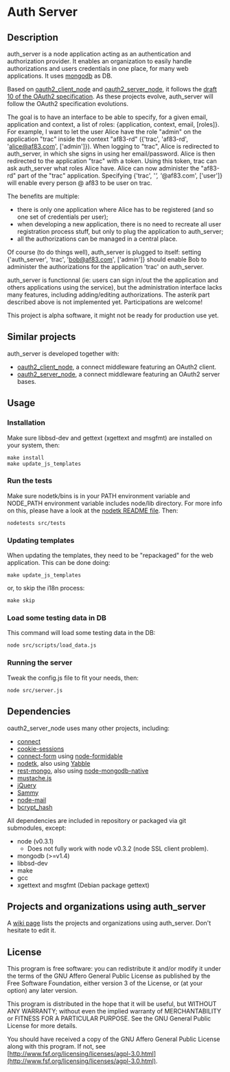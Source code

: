 # Auth Server

## Description

  auth_server is a node application acting as an authentication and authorization provider. It enables an organization to easily handle authorizations and users credentials in one place, for many web applications. It uses [mongodb](http://www.mongodb.org/) as DB.

Based on [oauth2_client_node](https://github.com/AF83/oauth2_client_node) and [oauth2_server_node](https://github.com/AF83/oauth2_server_node), it follows the [draft 10 of the OAuth2 specification](http://tools.ietf.org/html/draft-ietf-oauth-v2-10). As these projects evolve, auth_server will follow the OAuth2 specification evolutions.


The goal is to have an interface to be able to specify, for a given email, application and context, a list of roles: {application, context, email, [roles]}.
For example, I want to let the user Alice have the role "admin" on the application "trac" inside the context "af83-rd" ({'trac', 'af83-rd', 'alice@af83.com', ['admin']}). When logging to "trac", Alice is redirected to auth_server, in which she signs in using her email/password. Alice is then redirected to the application "trac" with a token. Using this token, trac can ask auth_server what roles Alice have. Alice can now administer the "af83-rd" part of the "trac" application. Specifying {'trac', '*', '*@af83.com', ['user']} will enable every person @ af83 to be user on trac.


The benefits are multiple:

 - there is only one application where Alice has to be registered (and so one set of credentials per user);
 - when developing a new application, there is no need to recreate all user registration process stuff, but only to plug the application to auth_server;
 - all the authorizations can be managed in a central place.


Of course (to do things well), auth_server is plugged to itself: setting {'auth_server', 'trac', 'bob@af83.com', ['admin']} should enable Bob to administer the authorizations for the application 'trac' on auth_server.

auth_server is functionnal (ie: users can sign in/out the the application and others applications using the service), but the administration interface lacks many features, including adding/editing authorizations. The asterik part described above is not implemented yet. Participations are welcome!


This project is alpha software, it might not be ready for production use yet.


## Similar projects

auth_server is developed together with:

 - [oauth2_client_node](https://github.com/AF83/oauth2_client_node), a connect middleware featuring an OAuth2 client.
 - [oauth2_server_node](https://github.com/AF83/oauth2_server_node), a connect middleware featuring an OAuth2 server bases.


## Usage

### Installation

Make sure libbsd-dev and gettext (xgettext and msgfmt) are installed on your system, then:

    make install
    make update_js_templates


### Run the tests

Make sure nodetk/bins is in your PATH environment variable and NODE_PATH environment variable includes node/lib directory. For more info on this, please have a look at the [nodetk README file](https://github.com/AF83/nodetk/blob/master/README.md). Then:

    nodetests src/tests


### Updating templates

When updating the templates, they need to be "repackaged" for the web application. This can be done doing:
    
    make update_js_templates

or, to skip the i18n process:

    make skip


### Load some testing data in DB

This command will load some testing data in the DB:

    node src/scripts/load_data.js


### Running the server

Tweak the config.js file to fit your needs, then:

    node src/server.js


## Dependencies

oauth2_server_node uses many other projects, including:

 - [connect](https://github.com/senchalabs/connect)
 - [cookie-sessions](https://github.com/caolan/cookie-sessions)
 - [connect-form](https://github.com/visionmedia/connect-form) using [node-formidable](https://github.com/felixge/node-formidable)
 - [nodetk](https://github.com/AF83/nodetk), also using [Yabble](https://github.com/jbrantly/yabble)
 - [rest-mongo](https://github.com/AF83/rest-mongo), also using [node-mongodb-native](https://github.com/christkv/node-mongodb-native)
 - [mustache.js](https://github.com/janl/mustache.js/)
 - [jQuery](http://jquery.com/)
 - [Sammy](http://code.quirkey.com/sammy/)
 - [node-mail](https://github.com/weaver/node-mail)
 - [bcrypt_hash](https://github.com/virtuo/bcrypt_hash)

All dependencies are included in repository or packaged via git submodules, except:
  
  - node (v0.3.1) 
    - Does not fully work with node v0.3.2 (node SSL client problem).
  - mongodb (>=v1.4)
  - libbsd-dev
  - make
  - gcc
  - xgettext and msgfmt (Debian package gettext)


## Projects and organizations using auth_server

A [wiki page](https://github.com/AF83/auth_server/wiki/Uses) lists the projects and organizations using auth_server. Don't hesitate to edit it.


## License

This program is free software: you can redistribute it and/or modify
it under the terms of the GNU Affero General Public License as published by
the Free Software Foundation, either version 3 of the License, or
(at your option) any later version.

This program is distributed in the hope that it will be useful,
but WITHOUT ANY WARRANTY; without even the implied warranty of
MERCHANTABILITY or FITNESS FOR A PARTICULAR PURPOSE.  See the
GNU General Public License for more details.

You should have received a copy of the GNU Affero General Public License
along with this program.  If not, see [http://www.fsf.org/licensing/licenses/agpl-3.0.html](http://www.fsf.org/licensing/licenses/agpl-3.0.html).


